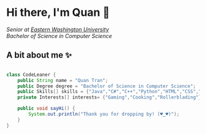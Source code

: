  # **Hi there, I'm Quan 👋**

<I>Senior at [<ins>Eastern Washington University</ins>](https://www.ewu.edu)
<br>Bachelor of Science in Computer Science</I>


## A bit about me ✨

```java

class CodeLeaner {
    public String name = "Quan Tran";
    public Degree degree = "Bachelor of Science in Computer Science";
    public Skills[] skills = {"Java","C#","C++","Python","HTML","CSS","SQL"};
    private Interests[] interests= {"Gaming","Cooking","Rollerblading"};

    public void sayHi() {
        System.out.println("Thank you for dropping by! (♥‿♥)");
    }
}
```
